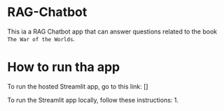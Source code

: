 # RAG-Chatbot

This ia a RAG Chatbot app that can answer questions related to the book `The War of the Worlds`.

# How to run tha app
To run the hosted Streamlit app, go to this link: []

To run the Streamlit app locally, follow these instructions:
1. 

# 
